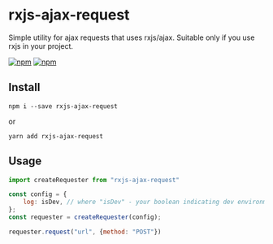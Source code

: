 # rxjs-ajax-request
Simple utility for ajax requests that uses rxjs/ajax. Suitable only if you use rxjs in your project.

[![npm](https://codecov.io/gh/maximlysenko/rxjs-ajax-request/branch/master/graph/badge.svg)](https://www.npmjs.com/package/rxjs-ajax-request)
[![npm](https://circleci.com/gh/maximlysenko/rxjs-ajax-request/tree/master.svg?style=shield)](https://www.npmjs.com/package/rxjs-ajax-request)

## Install
`npm i --save rxjs-ajax-request`

or

`yarn add rxjs-ajax-request`

## Usage
```javascript
import createRequester from "rxjs-ajax-request"

const config = {
    log: isDev, // where "isDev" - your boolean indicating dev environment 
};
const requester = createRequester(config);

requester.request("url", {method: "POST"})
```
